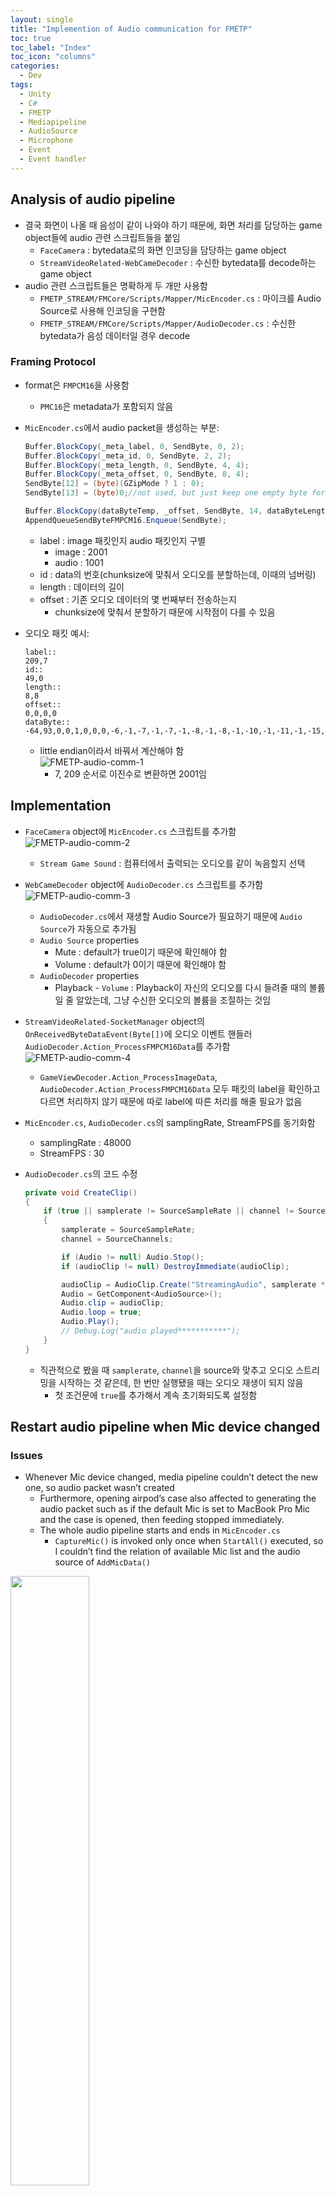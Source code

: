 ```yaml
---
layout: single
title: "Implemention of Audio communication for FMETP"
toc: true
toc_label: "Index"
toc_icon: "columns"
categories:
  - Dev
tags:
  - Unity
  - C#
  - FMETP
  - Mediapipeline
  - AudioSource
  - Microphone
  - Event
  - Event handler
---
```


## Analysis of audio pipeline

- 결국 화면이 나올 때 음성이 같이 나와야 하기 때문에, 화면 처리를 담당하는 game object들에 audio 관련 스크립트들을 붙임
  - `FaceCamera` : bytedata로의 화면 인코딩을 담당하는 game object
  - `StreamVideoRelated-WebCameDecoder` : 수신한 bytedata를 decode하는 game object
- audio 관련 스크립트들은 명확하게 두 개만 사용함
  - `FMETP_STREAM/FMCore/Scripts/Mapper/MicEncoder.cs` : 마이크를 Audio Source로 사용해 인코딩을 구현함
  - `FMETP_STREAM/FMCore/Scripts/Mapper/AudioDecoder.cs` : 수신한 bytedata가 음성 데이터일 경우 decode

### Framing Protocol

- format은 `FMPCM16`을 사용함
  - `PMC16`은 metadata가 포함되지 않음
- `MicEncoder.cs`에서 audio packet을 생성하는 부분:

  ```csharp
  Buffer.BlockCopy(_meta_label, 0, SendByte, 0, 2);
  Buffer.BlockCopy(_meta_id, 0, SendByte, 2, 2);
  Buffer.BlockCopy(_meta_length, 0, SendByte, 4, 4);
  Buffer.BlockCopy(_meta_offset, 0, SendByte, 8, 4);
  SendByte[12] = (byte)(GZipMode ? 1 : 0);
  SendByte[13] = (byte)0;//not used, but just keep one empty byte for standard

  Buffer.BlockCopy(dataByteTemp, _offset, SendByte, 14, dataByteLength);
  AppendQueueSendByteFMPCM16.Enqueue(SendByte);
  ```

  - label : image 패킷인지 audio 패킷인지 구별
    - image : 2001
    - audio : 1001
  - id : data의 번호(chunksize에 맞춰서 오디오를 분할하는데, 이때의 넘버링)
  - length : 데이터의 길이
  - offset : 기존 오디오 데이터의 몇 번째부터 전송하는지
    - chunksize에 맞춰서 분할하기 때문에 시작점이 다를 수 있음

- 오디오 패킷 예시:
  ```
  label::
  209,7
  id::
  49,0
  length::
  8,8
  offset::
  0,0,0,0
  dataByte::
  -64,93,0,0,1,0,0,0,-6,-1,-7,-1,-7,-1,-8,-1,-8,-1,-10,-1,-11,-1,-15,-1,-18,-1,-22,-1,-26,-1,-29,-1,-33,-1,-36,-1,-40,-1,-42,-1,-46,-1,-48,-1,-49,-1,-50,-1,-51,-1,...
  ```
  - little endian이라서 바꿔서 계산해야 함  
    ![FMETP-audio-comm-1](https://raw.githubusercontent.com/siriyaoff/siriyaoff.github.io/master/assets/img/FMETP-audio-comm-1.png)
    - 7, 209 순서로 이진수로 변환하면 2001임

## Implementation

- `FaceCamera` object에 `MicEncoder.cs` 스크립트를 추가함  
  ![FMETP-audio-comm-2](https://raw.githubusercontent.com/siriyaoff/siriyaoff.github.io/master/assets/img/FMETP-audio-comm-2.png)
  - `Stream Game Sound` : 컴퓨터에서 출력되는 오디오를 같이 녹음할지 선택
- `WebCameDecoder` object에 `AudioDecoder.cs` 스크립트를 추가함  
  ![FMETP-audio-comm-3](https://raw.githubusercontent.com/siriyaoff/siriyaoff.github.io/master/assets/img/FMETP-audio-comm-3.png)
  - `AudioDecoder.cs`에서 재생할 Audio Source가 필요하기 때문에 `Audio Source`가 자동으로 추가됨
  - `Audio Source` properties
    - Mute : default가 true이기 때문에 확인해야 함
    - Volume : default가 0이기 때문에 확인해야 함
  - `AudioDecoder` properties
    - Playback - `Volume` : Playback이 자신의 오디오를 다시 들려줄 때의 볼륨일 줄 알았는데, 그냥 수신한 오디오의 볼륨을 조절하는 것임
- `StreamVideoRelated-SocketManager` object의 `OnReceivedByteDataEvent(Byte[])`에 오디오 이벤트 핸들러 `AudioDecoder.Action_ProcessFMPCM16Data`를 추가함  
  ![FMETP-audio-comm-4](https://raw.githubusercontent.com/siriyaoff/siriyaoff.github.io/master/assets/img/FMETP-audio-comm-4.png)
  - `GameViewDecoder.Action_ProcessImageData`, `AudioDecoder.Action_ProcessFMPCM16Data` 모두 패킷의 label을 확인하고 다르면 처리하지 않기 때문에 따로 label에 따른 처리를 해줄 필요가 없음
- `MicEncoder.cs`, `AudioDecoder.cs`의 samplingRate, StreamFPS를 동기화함
  - samplingRate : 48000
  - StreamFPS : 30
- `AudioDecoder.cs`의 코드 수정

  ```csharp
  private void CreateClip()
  {
      if (true || samplerate != SourceSampleRate || channel != SourceChannels) // true
      {
          samplerate = SourceSampleRate;
          channel = SourceChannels;

          if (Audio != null) Audio.Stop();
          if (audioClip != null) DestroyImmediate(audioClip);

          audioClip = AudioClip.Create("StreamingAudio", samplerate * SourceChannels, SourceChannels, samplerate, true, OnAudioRead, OnAudioSetPosition);
          Audio = GetComponent<AudioSource>();
          Audio.clip = audioClip;
          Audio.loop = true;
          Audio.Play();
          // Debug.Log("audio played***********");
      }
  }
  ```

  - 직관적으로 봤을 때 `samplerate`, `channel`을 source와 맞추고 오디오 스트리밍을 시작하는 것 같은데, 한 번만 실행됐을 때는 오디오 재생이 되지 않음
    - 첫 조건문에 `true`를 추가해서 계속 초기화되도록 설정함

## Restart audio pipeline when Mic device changed

### Issues

- Whenever Mic device changed, media pipeline couldn’t detect the new one, so audio packet wasn’t created
  - Furthermore, opening airpod’s case also affected to generating the audio packet such as if the default Mic is set to MacBook Pro Mic and the case is opened, then feeding stopped immediately.
  - The whole audio pipeline starts and ends in `MicEncoder.cs`
    - `CaptureMic()` is invoked only once when `StartAll()` executed, so I couldn’t find the relation of available Mic list and the audio source of `AddMicData()`

<img src="https://raw.githubusercontent.com/siriyaoff/siriyaoff.github.io/master/assets/img/FMETP-audio-comm-5.png" width="50%" height="50%">

- `Encoded Size(byte)` fixed to 8 when the audiobyte wasn’t put
  - So whenever I tried to change the Mic device, it was fixed to 8
  - Objective is to maintain reading audio source even if the Mic changed so that we can change Mic freely.

### Troubleshooting

- Modifying the order of the coroutines or the control of the coroutines were no effect.
  - Coroutines::
    - `CaptureMic()` : Initialize the `AudioSource`, `Microphone`
    - `SenderCOR()` : Read audio clip from `AudioSource`, add it to the packet queue
  - What I tried::
    - coroutine 초기화말고 아예 오디오 클립만 바꿔주면 될지도
      - `AudioMic` Stop → `Microphone` End → `Microphone` Start → `AudioMic` Play
        - 이전 microphone이 끝났는지 확인하고 끝났을 때 변경
        - 새로운 마이크 감지는 안됨
        - Mic A, Mic B가 있을 때::
          - A → B : 안됨
          - A → B → A : 안됨
          - A → B → A → B : 안됨
          - A → B → A → B → A : 됨
    - coroutine 손안대고 `AudioMic`, `Microphone`만 손댐 : 안됨
      - A → M → M → A : 안됨
      - M → M : 안됨
    - coroutine만 초기화 : 안됨
    - 다른 함수 호출해서 그곳에서 마이크 변경 : 안됨

### Implementation

```csharp
private void OnAudioConfigurationChanged(bool deviceWasChanged)
{
    string[] MicNames = Microphone.devices;
    AudioMic.Stop();
    Microphone.End(CurrentDeviceName);
    CurrentDeviceName = MicNames[0];
    AudioMic.clip = Microphone.Start(CurrentDeviceName, true, 1, OutputSampleRate);
    AudioMic.loop = true;
    AudioMic.Play();
    AudioMic.volume = 0f;
    OutputChannels = AudioMic.clip.channels;
    Debug.Log("start mic:: Mic changed to " + CurrentDeviceName);
}

IEnumerator CaptureMic()
{
...
    AudioMic.volume = 0f;

    OutputChannels = AudioMic.clip.channels;
    AudioSettings.OnAudioConfigurationChanged+=OnAudioConfigurationChanged;
...
}
```

- It is more stable to add `AudioSettings.OnAudioConfigurationChanged+=OnAudioConfigurationChanged;` rather than to control coroutines and `Microphone`, `AudioSource` object directly
  - In `OnAudioConfigurationChanged`, I added the procedure of adapting audiosource to current Mic.

## Discussion

- 이후 에러가 발생할 수 있는 지점
  - `AudioDecoder.cs/CreateClip()`에서 조건문에 `true`를 넣어놓음
    - 오디오가 밀리는 이유일 수 있음
- 유니티 앱끼리 통신할 때 서버가 종료하면 클라이언트는 잠깐동안 재연결 요청을 보냄
  - OnServerDisconnect 이벤트 받으면 start scene으로 돌아가도록 구현 필요

